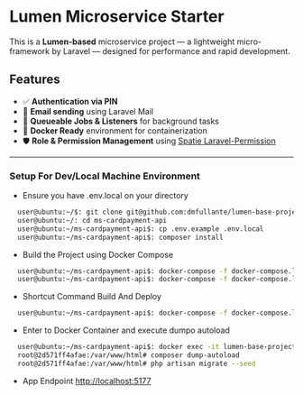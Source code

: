 # Lumen Microservice Starter

This is a **Lumen-based** microservice project — a lightweight micro-framework by Laravel — designed for performance and rapid development.

## Features

- ✅ **Authentication via PIN**
- 📧 **Email sending** using Laravel Mail
- 🧵 **Queueable Jobs & Listeners** for background tasks
- 🐳 **Docker Ready** environment for containerization
- 🛡️ **Role & Permission Management** using [Spatie Laravel-Permission](https://github.com/spatie/laravel-permission)

---

### Setup For Dev/Local Machine Environment
- Ensure you have .env.local on your directory
```bash
  user@ubuntu:~/$: git clone git@github.com:dmfullante/lumen-base-project.git
  user@ubuntu:~/: cd ms-cardpayment-api
  user@ubuntu:~/ms-cardpayment-api$: cp .env.example .env.local
  user@ubuntu:~/ms-cardpayment-api$: composer install
```
- Build the Project using Docker Compose
```bash
  user@ubuntu:~/ms-cardpayment-api$: docker-compose -f docker-compose.local.yml build
  user@ubuntu:~/ms-cardpayment-api$: docker-compose -f docker-compose.local.yml up -d
```
- Shortcut Command Build And Deploy
```bash
  user@ubuntu:~/ms-cardpayment-api$: docker-compose -f docker-compose.local.yml up -d --build
```
- Enter to Docker Container and execute dumpo autoload
```bash
  user@ubuntu:~/ms-cardpayment-api$: docker exec -it lumen-base-project-lumen-1 bash
  root@2d571ff4afae:/var/www/html# composer dump-autoload
  root@2d571ff4afae:/var/www/html# php artisan migrate --seed
```

- App Endpoint [http://localhost:5177](http://localhost:5177)

